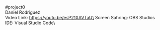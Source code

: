 #project0\
Daniel Rodriguez\
Video Link: https://youtu.be/esP21XAVTaU\
Screen Sahring: OBS Studios\
IDE: Visual Studio Code\
